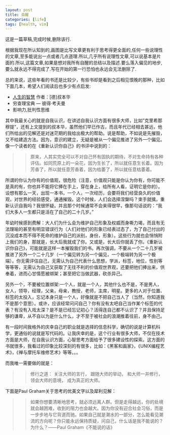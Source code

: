 ```yaml
---
layout: post
title: 自醒
categories: [life]
tags: [health, vim] 
---
```


这是一篇草稿,完成时候,删除该行.

根据我现在所认知到的,画图是比写文章更有利于思考得更全面的,任何一些说理性的文章,至多能说出一点或者几点道理.所以,几乎所有说理性文章,可以说基本是片面的.所以,这篇文章,如果是想对我所有自醒的总结以及描述.要么落入偏见的地步,要么就永远不得完成了.写在开始的第一行恐怕也永远会无法删除了.



总的来说，这些年看的书还是比较少，有些书却是看到之后相见恨晚的那种，比如下面几本，希望人们阅读后也多少有点启发:

* [人生的智慧](http://book.douban.com/subject/3261600/) 作者：[德]叔本华
* 穷查理宝典 — 彼得·考夫曼
* 影响力,批判性思维


其中我最关心的就是自我认识，在讲述自我认识方面有很多大师，比如”克里希那穆提”，还有上文提到的叔本华，虽然他们早已作古，而且年代已经相去甚远，他们所给出的见解还是对迷茫期的我给出极大的帮助。说是帮助，不如说是先摧毁，又不给建造方法。因为，意识的建立，无疑是被从一个偏见推进了另外一个偏见。像一个读者的在《重新认识你自己》的书评中说到的：
>>原来，人其实完全可以不对自己怀有固执的期待，不对生命持有各种评估。如同荒原上的一朵花，因为生长了，所以就任意生长着。因为芳香了，所以就任意芳香着，因为枯萎了，所以就任意枯萎着。 


所谓的你认为你有的价值观，很危险（注意，价值观只能是你认为你有，你可能不是真的有，你也并不能将它捧在手上，穿在身上，给所有人看，证明它是你的）。设想有那么一天，出现一本书，一个人，一次经历，会要将我们经营良久的价值观，对世界的经验感受，通通摧毁。这个时候，人们会选择涅槃吗？束手就擒，重新认识自我吗？我很怀疑。并且那个时候通常不会来得很早，像那句话说的：“我们大多人一生都只是活在了自己的二十几岁。”

年幼时候感到费解：大人们为什么会为维护自己形象及权威而身嘶力竭，而且有无法理喻的甚至有明显错误行为（人们对他们的形象已经表过态了，为了自己付出的沉没成本而不得不死命的维护自己的派别，身份，形象）。这些行为就也会悄悄附上我们的身，那就是，长大后我就成了你。又或是，长大后你就丢了你。《重新认识你自己》，可能就是这样一本摧毁我们的书。再次强调，不要从一个二十几岁被推进了另外一个二十几岁（一个偏见转为另一个偏见，一个极端转为另一个极端）。你无需评估自己，无需认为自己代表什么思想，学派，标签，地位，性别等等等等，无需认为自己又获取了无往不利的价值观世界观，还要把他们捧出来，供奉着，进而心甘情愿被绑架；甚至把它当做武器，砍杀异己。

另外一个，不要被位置绑架:一个人，就是一个人，其他什么也不是，不是男人，女人，领导，经理，父亲，母亲，教授，老师，主席，明星。更多的人对于位置、标签的太投入，忘记本身只是一个人，好像就是不把自己当人了（当然，你知道我不是那个意思）。或许，应该经常问问自己？你有没有太吧自己当作某个标签的代表？有没有入戏太深？是不是已经忘记初心？活得连自己都不认识了？并且保持足够的谦卑，从不自以为是什么什么，才不至于被社会的浪潮推着往前，身不由己。



有一段时间我格外的庆幸自己的职业就是选择的信息科学，确切的说是计算机科学，更通俗的说就是写代码的。让我庆幸的是，这个行业有很多大师，不仅在技术方面是大师，在自我认识方面，心智思考方面给予了很多建设性的探索。这方面的书就很多，我看过的印象比较深刻的有很多，比如：《黑客和画家》，《UNIX编程艺术》，《禅与摩托车维修艺术》等等。。。

而我唯一需要做的就是：
>>修行之道：
>>关注大师的言行，
>>跟随大师的举动，
>>和大师一并修行，
>>领会大师的意境，
>>成为真正的大师。


下面是Paul Graham关于思考的优美文字以及犀利见解：

>>如果你想要清晰地思考，就必须远离人群。但是走得越远，你的处境就会越困难，收到的阻力也会越大。因为你没有迎合社会习俗，而是一步步地与它背道而驰。如果自己就是潮水的一部分，怎么能看见潮流的方向呢？你只能永远保持质疑，问自己，什么话是我不能说的？为什么？——Paul Graham《不能说的话》






